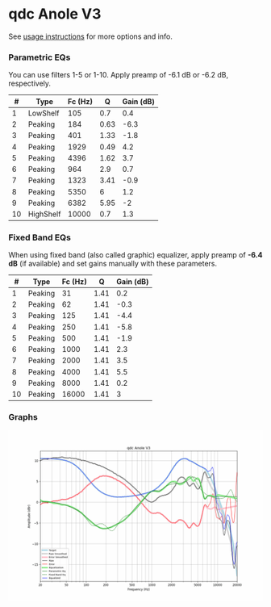 # qdc Anole V3
See [usage instructions](https://github.com/jaakkopasanen/AutoEq#usage) for more options and info.

### Parametric EQs
You can use filters 1-5 or 1-10. Apply preamp of -6.1 dB or -6.2 dB, respectively.

|   # | Type      |   Fc (Hz) |    Q |   Gain (dB) |
|-----|-----------|-----------|------|-------------|
|   1 | LowShelf  |       105 | 0.7  |         0.4 |
|   2 | Peaking   |       184 | 0.63 |        -6.3 |
|   3 | Peaking   |       401 | 1.33 |        -1.8 |
|   4 | Peaking   |      1929 | 0.49 |         4.2 |
|   5 | Peaking   |      4396 | 1.62 |         3.7 |
|   6 | Peaking   |       964 | 2.9  |         0.7 |
|   7 | Peaking   |      1323 | 3.41 |        -0.9 |
|   8 | Peaking   |      5350 | 6    |         1.2 |
|   9 | Peaking   |      6382 | 5.95 |        -2   |
|  10 | HighShelf |     10000 | 0.7  |         1.3 |

### Fixed Band EQs
When using fixed band (also called graphic) equalizer, apply preamp of **-6.4 dB** (if available) and set gains manually with these parameters.

|   # | Type    |   Fc (Hz) |    Q |   Gain (dB) |
|-----|---------|-----------|------|-------------|
|   1 | Peaking |        31 | 1.41 |         0.2 |
|   2 | Peaking |        62 | 1.41 |        -0.3 |
|   3 | Peaking |       125 | 1.41 |        -4.4 |
|   4 | Peaking |       250 | 1.41 |        -5.8 |
|   5 | Peaking |       500 | 1.41 |        -1.9 |
|   6 | Peaking |      1000 | 1.41 |         2.3 |
|   7 | Peaking |      2000 | 1.41 |         3.5 |
|   8 | Peaking |      4000 | 1.41 |         5.5 |
|   9 | Peaking |      8000 | 1.41 |         0.2 |
|  10 | Peaking |     16000 | 1.41 |         3   |

### Graphs
![](./qdc%20Anole%20V3.png)

